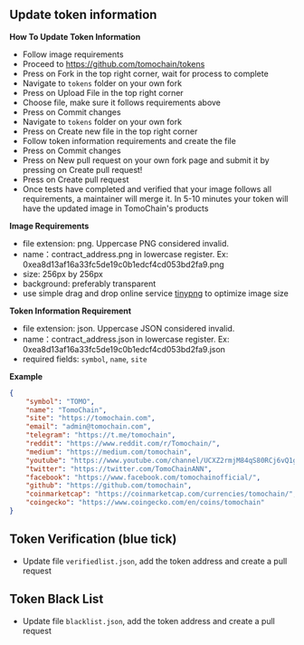 ## Update token information

**How To Update Token Information**
- Follow image requirements
- Proceed to https://github.com/tomochain/tokens
- Press on Fork in the top right corner, wait for process to complete
- Navigate to `tokens` folder on your own fork
- Press on Upload File in the top right corner
- Choose file, make sure it follows requirements above
- Press on Commit changes
- Navigate to `tokens` folder on your own fork
- Press on Create new file in the top right corner
- Follow token information requirements and create the file
- Press on Commit changes
- Press on New pull request on your own fork page and submit it by pressing on Create pull request!
- Press on Create pull request
- Once tests have completed and verified that your image follows all requirements, a maintainer will merge it. In 5-10 minutes your token will have the updated image in TomoChain's products

**Image Requirements**

- file extension: png. Uppercase PNG considered invalid.
- name：contract_address.png in lowercase register. Ex: 0xea8d13af16a33fc5de19c0b1edcf4cd053bd2fa9.png
- size: 256px by 256px
- background: preferably transparent
- use simple drag and drop online service [tinypng](https://tinypng.com/) to optimize image size


**Token Information Requirement**

- file extension: json. Uppercase JSON considered invalid.
- name：contract_address.json in lowercase register. Ex: 0xea8d13af16a33fc5de19c0b1edcf4cd053bd2fa9.json
- required fields: `symbol`, `name`, `site`

**Example**

```json
{
    "symbol": "TOMO",
    "name": "TomoChain",
    "site": "https://tomochain.com",
    "email": "admin@tomochain.com",
    "telegram": "https://t.me/tomochain",
    "reddit": "https://www.reddit.com/r/Tomochain/",
    "medium": "https://medium.com/tomochain",
    "youtube": "https://www.youtube.com/channel/UCXZ2rmjM84qS80RCj6vQ1gw",
    "twitter": "https://twitter.com/TomoChainANN",
    "facebook": "https://www.facebook.com/tomochainofficial/",
    "github": "https://github.com/tomochain",
    "coinmarketcap": "https://coinmarketcap.com/currencies/tomochain/",
    "coingecko": "https://www.coingecko.com/en/coins/tomochain"
}
```

## Token Verification (blue tick)

- Update file `verifiedlist.json`, add the token address and create a pull request

## Token Black List

- Update file `blacklist.json`, add the token address and create a pull request
